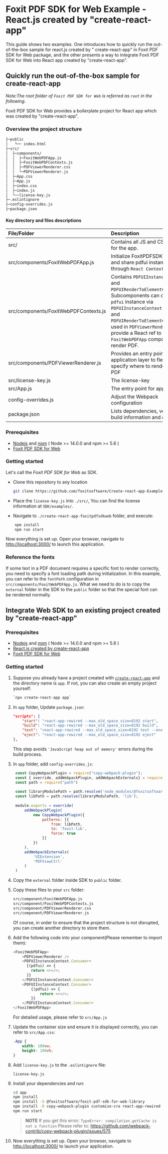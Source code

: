 # Foxit PDF SDK for Web Example - React.js created by "create-react-app"

This guide shows two examples. One introduces how to quickly run the out-of-the-box sample for react.js created by "
create-react-app" in Foxit PDF SDK for Web package, and the other presents a way to integrate Foxit PDF SDK for Web into
React app created by "create-react-app".

## Quickly run the out-of-the-box sample for create-react-app

_Note:The root folder of `Foxit PDF SDK for Web` is referred as `root` in the following._

Foxit PDF SDK for Web provides a boilerplate project for React app which was created by "create-react-app".

### Overview the project structure

```bash
├─public
│   └── index.html
├─src/
│  ├─components/
│  │  ├─FoxitWebPDFApp.js
│  │  ├─FoxitWebPDFContexts.js
│  │  ├─PDFViewerRenderer.css
│  │  └─PDFViewerRenderer.js
│  ├─App.css
│  ├─App.js
│  ├─index.css
│  ├─index.js
│  └──license-key.js
├─.eslintignore
├─config-overrides.js
├─package.json
```

#### Key directory and files descriptions

| File/Folder                           | Description                                                                                                                                                                                                                                                                                     |
|:--------------------------------------|:------------------------------------------------------------------------------------------------------------------------------------------------------------------------------------------------------------------------------------------------------------------------------------------------|
| src/                                  | Contains all JS and CSS files for the app.                                                                                                                                                                                                                                                      |
| src/components/FoxitWebPDFApp.js      | Initialize FoxitPDFSDK for Web and share pdfui instance through `React Context`.                                                                                                                                                                                                                |
| src/components/FoxitWebPDFContexts.js | Contains `PDFUIInstanceContext` and `PDFUIRenderToElementContext`. Subcomponents can obtain a `pdfui` instance via `PDFUIInstanceContext.Consumer`, and `PDFUIRenderToElementContext` is used in `PDFViewerRenderer.js` to provide a React ref to the `FoxitWebPDFApp` component to render PDF. |
| src/components/PDFViewerRenderer.js   | Provides an entry point for the application layer to flexibly specify where to render the PDF                                                                                                                                                                                                   |
| src/license-key.js                    | The license-key                                                                                                                                                                                                                                                                                 |
| src/App.js                            | The entry point for application.                                                                                                                                                                                                                                                                |
| config-overrides.js                   | Adjust the Webpack configuration                                                                                                                                                                                                                                                                |
| package.json                          | Lists dependencies, version build information and ect.                                                                                                                                                                                                                                          |

### Prerequisites

- [Nodejs](https://nodejs.org/en/) and [npm](https://www.npmjs.com) ( Node >= 14.0.0 and npm >= 5.6 )
- [Foxit PDF SDK for Web](https://developers.foxit.com/products/web/)

### Getting started

Let's call the *Foxit PDF SDK for Web* as SDK.

- Clone this repository to any location

  ```bash
  git clone https://github.com/foxitsoftware/Create-react-app-Example.git
  ```

- Place the `license-key.js` into `./src/`, You can find the license information at `SDK/examples/`.

- Navigate to `./create-react-app-foxitpdfsdkweb` folder, and execute:

```bash
    npm install
    npm run start
```

Now everything is set up. Open your browser, navigate to <http://localhost:3000/> to launch this application.

### Reference the fonts

If some text in a PDF document requires a specific font to render correctly, you need to specify a font loading path
during initialization. In this example, you can refer to the `fontPath` configuration in `src/components/FoxitWebPDFApp.js`. What we need
to do is to copy the `external` folder in the SDK to the `public` folder so that the special font can be rendered
normally.

## Integrate Web SDK to an existing project created by "create-react-app"

### Prerequisites

- [Nodejs](https://nodejs.org/en/) and [npm](https://www.npmjs.com)  ( Node >= 14.0.0 and npm >= 5.6 )
- [React.js created by create-react-app](https://reactjs.org/docs/create-a-new-react-app.html)
- [Foxit PDF SDK for Web](https://developers.foxit.com/products/web/)

### Getting started

1. Suppose you already have a project created
   with [`create-react-app`](https://reactjs.org/docs/create-a-new-react-app.html) and the directory name is `app`. If
   not, you can also create an empty project yourself:

   ```bash  
   `npx create-react-app app`
   ```

2. In `app` folder, Update `package.json`:

    ```json
    "scripts": {
        "start": "react-app-rewired --max_old_space_size=8192 start",
        "build": "react-app-rewired --max_old_space_size=8192 build",
        "test": "react-app-rewired --max_old_space_size=8192 test --env=jsdom",
        "eject": "react-app-rewired --max_old_space_size=8192 eject"
    },
    ```

    This step avoids `'JavaScript heap out of memory'` errors during the build process.

3. In `app` folder, add `config-overrides.js`:
   ```js
    const CopyWebpackPlugin = require("copy-webpack-plugin");
    const { override, addWebpackPlugin, addWebpackExternals} = require('customize-cra');
    const path = require("path")
    
    const libraryModulePath = path.resolve('node_modules/@foxitsoftware/foxit-pdf-sdk-for-web-library');
    const libPath = path.resolve(libraryModulePath, 'lib');
    
    module.exports = override(    
        addWebpackPlugin(
            new CopyWebpackPlugin({
                patterns: [{
                    from: libPath,
                    to: 'foxit-lib',
                    force: true
                }]
            })
        ),
        addWebpackExternals(
            'UIExtension', 
            'PDFViewCtrl'
        )
    )
   ```

4. Copy the `external` folder inside SDK to `public` folder.
5. Copy these files to your `src` folder:
   ```txt
   src/component/FoxitWebPDFApp.js
   src/component/FoxitWebPDFContexts.js
   src/component/PDFViewerRenderer.css
   src/component/PDFViewerRenderer.js
   ```
   Of course, in order to ensure that the project structure is not disrupted, you can create another directory to store them.

6. Add the following code into your component(Please remember to import them):
    ```js
    <FoxitWebPDFApp>
        <PDFViewerRenderer />
        <PDFUIInstanceContext.Consumer>
          {(pdfui) => {
            return <></>;
          }}
        </PDFUIInstanceContext.Consumer>
        <PDFUIInstanceContext.Consumer>
            {(pdfui) => {
                return <></>;
            }}
        </PDFUIInstanceContext.Consumer>
    </FoxitWebPDFApp>
    ```
   For detailed usage, please refer to `src/App.js`

7. Update the container size and ensure it is displayed correctly, you can refer to `src/App.css`:
    ```css
   .App {
        width: 100vw;
        height: 100vh;
   }
   ```
8. Add `license-key.js` to the `.eslintignore` file:
    ```text
    license-key.js
    ```

9. Install your dependencies and run:
    ```bash
    cd app
    npm install
    npm install -S @foxitsoftware/foxit-pdf-sdk-for-web-library 
    npm install -D copy-webpack-plugin customize-cra react-app-rewired
    npm run start
    ```
    > **NOTE**
    > If you get this error: `TypeError: compilation.getCache is not a function`
    > Please refer to: <https://github.com/webpack-contrib/copy-webpack-plugin/issues/575>

10. Now everything is set up. Open your browser, navigate to <http://localhost:3000/> to launch your application.
